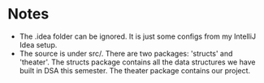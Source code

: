 # Notes
- The .idea folder can be ignored. It is just some configs from my IntelliJ Idea setup.
- The source is under src/. There are two packages: 'structs' and 'theater'. The structs package contains all the data structures we have built in DSA this semester. The theater package contains our project. 
